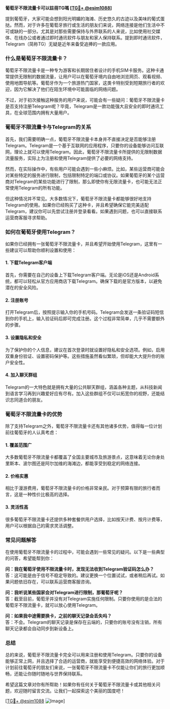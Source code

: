 **葡萄牙不限流量卡可以註冊TG嗎 [[TG💪+ @esim1088](https://t.me/s/esim1088)]**

提到葡萄牙，大家可能会想到阳光明媚的海滩、历史悠久的古迹以及美味的葡式蛋挞。然而，对于许多在葡萄牙旅行或生活的朋友们来说，网络连接是他们生活中不可或缺的一部分。尤其是对那些需要保持与外界联系的人来说，比如使用社交媒体、在线办公或者通过即时通讯软件与朋友和家人保持联系。提到即时通讯软件，Telegram（简称TG）无疑是近年来备受追捧的一款应用。

### **什么是葡萄牙不限流量卡？**

葡萄牙不限流量卡是一种专为游客和长期居住者设计的手机SIM卡服务。这种卡通常提供无限制的数据流量，让用户可以在葡萄牙境内自由地浏览网页、观看视频、使用地图导航等。葡萄牙作为一个旅游热门国家，这类卡特别受到短期旅行者的欢迎，因为它解决了他们在陌生环境中可能面临的网络问题。

不过，对于初次接触这种服务的用户来说，可能会有一些疑问：葡萄牙不限流量卡是否支持注册Telegram呢？毕竟，Telegram是一款功能强大且安全的即时通讯工具，在全球范围内拥有大量用户。

### **葡萄牙不限流量卡与Telegram的关系**

首先，我们需要明确一点，葡萄牙不限流量卡本身并不直接决定是否能够注册Telegram。Telegram是一个基于互联网的应用程序，只要你的设备能够访问互联网，理论上就可以使用Telegram。因此，葡萄牙不限流量卡所提供的无限制数据流量服务，实际上为注册和使用Telegram提供了必要的网络支持。

然而，在实际操作中，有些用户可能会遇到一些小麻烦。比如，某些运营商可能会对某些特定的服务进行限制，包括限制特定的端口或协议。如果葡萄牙的某个运营商对Telegram的某些功能进行了限制，那么即使你有无限流量卡，也可能无法正常使用Telegram的所有功能。

但这种情况并不常见。大多数情况下，葡萄牙不限流量卡都能够很好地支持Telegram的使用。如果你已经购买了这种卡，并且希望确保它能完美适配Telegram，建议你可以先尝试注册并登录看看。如果遇到问题，也可以直接联系运营商客服寻求帮助。

### **如何在葡萄牙使用Telegram？**

如果你已经拥有一张葡萄牙不限流量卡，并且希望开始使用Telegram，这里有一些建议可以帮助你顺利设置和使用：

#### **1. 下载Telegram客户端**
首先，你需要在自己的设备上下载Telegram客户端。无论是iOS还是Android系统，都可以轻松从官方应用商店下载Telegram。确保下载的是官方版本，以避免潜在的安全风险。

#### **2. 注册账号**
打开Telegram后，按照提示输入你的手机号码。Telegram会发送一条验证码短信到你的手机上，输入验证码后即可完成注册。这个过程非常简单，几乎不需要额外的步骤。

#### **3. 设置隐私和安全**
为了保护你的个人信息，建议在首次登录时就设置好隐私和安全选项。例如，启用双重身份验证、设置密码保护等。这些措施虽然看似繁琐，但却能大大提升你的账户安全性。

#### **4. 加入聊天群组**
Telegram的一大特色就是拥有大量的公共聊天群组，涵盖各种主题，从科技新闻到语言学习再到兴趣爱好应有尽有。加入这些群组不仅可以拓宽你的视野，还能结识志同道合的朋友。

### **葡萄牙不限流量卡的优势**

除了支持Telegram之外，葡萄牙不限流量卡还有其他诸多优势，值得每一位计划前往葡萄牙的人认真考虑：

#### **1. 覆盖范围广**
大多数葡萄牙不限流量卡都覆盖了全国主要城市及旅游景点，这意味着无论你身处里斯本、波尔图还是阿尔加维的海滩边，都能享受到稳定的网络连接。

#### **2. 价格实惠**
相比于漫游费用，葡萄牙不限流量卡的价格非常亲民。对于预算有限的旅行者而言，这是一种性价比极高的选择。

#### **3. 灵活性高**
很多葡萄牙不限流量卡还提供多种套餐供用户选择，比如按天计费、按月计费等，用户可以根据自己的需求灵活调整。

### **常见问题解答**

在使用葡萄牙不限流量卡的过程中，可能会遇到一些常见的疑问。以下是一些典型的问答，希望能帮到你：

**问：我在葡萄牙使用不限流量卡时，发现无法收到Telegram验证码怎么办？**  
答：这可能是由于信号不稳定导致的。建议更换一个位置试试，或者稍后再试。如果问题依旧存在，可以联系运营商客服咨询。

**问：我听说某些国家会对Telegram进行限制，那葡萄牙呢？**  
答：截至目前，葡萄牙并没有对Telegram实施任何限制。只要你使用的是合法的葡萄牙不限流量卡，就可以放心使用Telegram。

**问：如果我中途需要换卡，之前的聊天记录会丢失吗？**  
答：不会。Telegram的聊天记录是保存在云端的，只要你的账号没有注销，所有聊天记录都会自动同步到新设备上。

### **总结**

总的来说，葡萄牙不限流量卡完全可以用来注册和使用Telegram。只要你的设备能够正常上网，并且选择了合适的运营商，就能享受到便捷高效的网络体验。对于计划前往葡萄牙的朋友们来说，一张葡萄牙不限流量卡不仅能让你们的旅行更加顺畅，还能让你随时随地与世界保持联系。

希望这篇文章对你有所帮助！如果你有任何关于葡萄牙不限流量卡或其他相关问题，欢迎随时留言交流。让我们一起探索这个美丽的国度吧！

[[TG💪+ @esim1088](https://t.me/s/esim1088) ![Image](https://i.postimg.cc/4NQfJmqS/Snipaste-2025-05-13-00-14-12.png)]